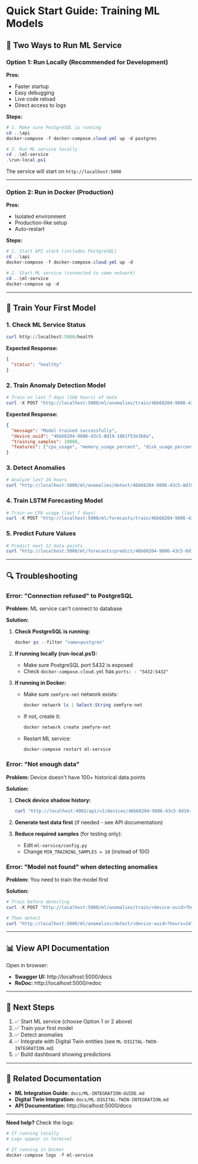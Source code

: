# Quick Start Guide: Training ML Models

## 🎯 Two Ways to Run ML Service

### Option 1: Run Locally (Recommended for Development)

**Pros:**
- Faster startup
- Easy debugging
- Live code reload
- Direct access to logs

**Steps:**

```powershell
# 1. Make sure PostgreSQL is running
cd ..\api
docker-compose -f docker-compose.cloud.yml up -d postgres

# 2. Run ML service locally
cd ..\ml-service
.\run-local.ps1
```

The service will start on `http://localhost:5000`

---

### Option 2: Run in Docker (Production)

**Pros:**
- Isolated environment
- Production-like setup
- Auto-restart

**Steps:**

```powershell
# 1. Start API stack (includes PostgreSQL)
cd ..\api
docker-compose -f docker-compose.cloud.yml up -d

# 2. Start ML service (connected to same network)
cd ..\ml-service
docker-compose up -d
```

---

## 🚀 Train Your First Model

### 1. Check ML Service Status

```powershell
curl http://localhost:5000/health
```

**Expected Response:**
```json
{
  "status": "healthy"
}
```

### 2. Train Anomaly Detection Model

```powershell
# Train on last 7 days (168 hours) of data
curl -X POST "http://localhost:5000/ml/anomalies/train/46b68204-9806-43c5-8d19-18b1f53e3b8a?hours=168"
```

**Expected Response:**
```json
{
  "message": "Model trained successfully",
  "device_uuid": "46b68204-9806-43c5-8d19-18b1f53e3b8a",
  "training_samples": 10080,
  "features": ["cpu_usage", "memory_usage_percent", "disk_usage_percent", "network_total"]
}
```

### 3. Detect Anomalies

```powershell
# Analyze last 24 hours
curl "http://localhost:5000/ml/anomalies/detect/46b68204-9806-43c5-8d19-18b1f53e3b8a?hours=24"
```

### 4. Train LSTM Forecasting Model

```powershell
# Train on CPU usage (last 7 days)
curl -X POST "http://localhost:5000/ml/forecasts/train/46b68204-9806-43c5-8d19-18b1f53e3b8a?field=system.cpuUsage&hours=168"
```

### 5. Predict Future Values

```powershell
# Predict next 12 data points
curl "http://localhost:5000/ml/forecasts/predict/46b68204-9806-43c5-8d19-18b1f53e3b8a?field=system.cpuUsage"
```

---

## 🔍 Troubleshooting

### Error: "Connection refused" to PostgreSQL

**Problem:** ML service can't connect to database

**Solution:**

1. **Check PostgreSQL is running:**
   ```powershell
   docker ps --filter "name=postgres"
   ```

2. **If running locally (run-local.ps1):**
   - Make sure PostgreSQL port 5432 is exposed
   - Check `docker-compose.cloud.yml` has `ports: - "5432:5432"`

3. **If running in Docker:**
   - Make sure `zemfyre-net` network exists:
     ```powershell
     docker network ls | Select-String zemfyre-net
     ```
   - If not, create it:
     ```powershell
     docker network create zemfyre-net
     ```
   - Restart ML service:
     ```powershell
     docker-compose restart ml-service
     ```

### Error: "Not enough data"

**Problem:** Device doesn't have 100+ historical data points

**Solution:**

1. **Check device shadow history:**
   ```powershell
   curl "http://localhost:4002/api/v1/devices/46b68204-9806-43c5-8d19-18b1f53e3b8a/twin/history?hours=168"
   ```

2. **Generate test data first** (if needed - see API documentation)

3. **Reduce required samples** (for testing only):
   - Edit `ml-service/config.py`
   - Change `MIN_TRAINING_SAMPLES = 10` (instead of 100)

### Error: "Model not found" when detecting anomalies

**Problem:** You need to train the model first

**Solution:**
```powershell
# Train before detecting
curl -X POST "http://localhost:5000/ml/anomalies/train/<device-uuid>?hours=168"

# Then detect
curl "http://localhost:5000/ml/anomalies/detect/<device-uuid>?hours=24"
```

---

## 📊 View API Documentation

Open in browser:

- **Swagger UI:** http://localhost:5000/docs
- **ReDoc:** http://localhost:5000/redoc

---

## 🎯 Next Steps

1. ✅ Start ML service (choose Option 1 or 2 above)
2. ✅ Train your first model
3. ✅ Detect anomalies
4. ✅ Integrate with Digital Twin entities (see `ML-DIGITAL-TWIN-INTEGRATION.md`)
5. ✅ Build dashboard showing predictions

---

## 🔗 Related Documentation

- **ML Integration Guide:** `docs/ML-INTEGRATION-GUIDE.md`
- **Digital Twin Integration:** `docs/ML-DIGITAL-TWIN-INTEGRATION.md`
- **API Documentation:** http://localhost:5000/docs

---

**Need help?** Check the logs:

```powershell
# If running locally
# Logs appear in terminal

# If running in Docker
docker-compose logs -f ml-service
```
